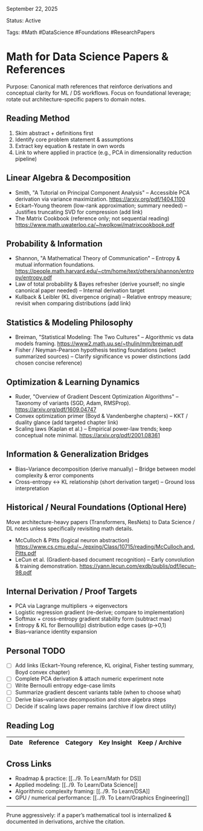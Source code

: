 September 22, 2025

Status: Active

Tags: #Math #DataScience #Foundations #ResearchPapers

# Math for Data Science Papers & References

Purpose: Canonical math references that reinforce derivations and conceptual clarity for ML / DS workflows. Focus on foundational leverage; rotate out architecture-specific papers to domain notes.

## Reading Method
1. Skim abstract + definitions first
2. Identify core problem statement & assumptions
3. Extract key equation & restate in own words
4. Link to where applied in practice (e.g., PCA in dimensionality reduction pipeline)

## Linear Algebra & Decomposition
- Smith, "A Tutorial on Principal Component Analysis" – Accessible PCA derivation via variance maximization. https://arxiv.org/pdf/1404.1100
- Eckart–Young theorem (low-rank approximation; summary needed) – Justifies truncating SVD for compression (add link)
- The Matrix Cookbook (reference only; not sequential reading) https://www.math.uwaterloo.ca/~hwolkowi/matrixcookbook.pdf

## Probability & Information
- Shannon, "A Mathematical Theory of Communication" – Entropy & mutual information foundations. https://people.math.harvard.edu/~ctm/home/text/others/shannon/entropy/entropy.pdf
- Law of total probability & Bayes refresher (derive yourself; no single canonical paper needed) – Internal derivation target
- Kullback & Leibler (KL divergence original) – Relative entropy measure; revisit when comparing distributions (add link)

## Statistics & Modeling Philosophy
- Breiman, "Statistical Modeling: The Two Cultures" – Algorithmic vs data models framing. https://www2.math.uu.se/~thulin/mm/breiman.pdf
- Fisher / Neyman-Pearson hypothesis testing foundations (select summarized sources) – Clarify significance vs power distinctions (add chosen concise reference)

## Optimization & Learning Dynamics
- Ruder, "Overview of Gradient Descent Optimization Algorithms" – Taxonomy of variants (SGD, Adam, RMSProp). https://arxiv.org/pdf/1609.04747
- Convex optimization primer (Boyd & Vandenberghe chapters) – KKT / duality glance (add targeted chapter link)
- Scaling laws (Kaplan et al.) – Empirical power-law trends; keep conceptual note minimal. https://arxiv.org/pdf/2001.08361

## Information & Generalization Bridges
- Bias–Variance decomposition (derive manually) – Bridge between model complexity & error components
- Cross-entropy ↔ KL relationship (short derivation target) – Ground loss interpretation

## Historical / Neural Foundations (Optional Here)
Move architecture-heavy papers (Transformers, ResNets) to Data Science / DL notes unless specifically revisiting math details.
- McCulloch & Pitts (logical neuron abstraction) https://www.cs.cmu.edu/~./epxing/Class/10715/reading/McCulloch.and.Pitts.pdf
- LeCun et al. (Gradient-based document recognition) – Early convolution & training demonstration. https://yann.lecun.com/exdb/publis/pdf/lecun-98.pdf

## Internal Derivation / Proof Targets
- PCA via Lagrange multipliers → eigenvectors
- Logistic regression gradient (re-derive; compare to implementation)
- Softmax + cross-entropy gradient stability form (subtract max)
- Entropy & KL for Bernoulli(p) distribution edge cases (p→0,1)
- Bias–variance identity expansion

## Personal TODO
- [ ] Add links (Eckart–Young reference, KL original, Fisher testing summary, Boyd convex chapter)
- [ ] Complete PCA derivation & attach numeric experiment note
- [ ] Write Bernoulli entropy edge-case limits
- [ ] Summarize gradient descent variants table (when to choose what)
- [ ] Derive bias–variance decomposition and store algebra steps
- [ ] Decide if scaling laws paper remains (archive if low direct utility)

## Reading Log
| Date | Reference | Category | Key Insight | Keep / Archive |
|------|-----------|----------|------------|----------------|

## Cross Links
- Roadmap & practice: [[../9. To Learn/Math for DS]]
- Applied modeling: [[../9. To Learn/Data Science]]
- Algorithmic complexity framing: [[../9. To Learn/DSA]]
- GPU / numerical performance: [[../9. To Learn/Graphics Engineering]]

---
Prune aggressively: if a paper’s mathematical tool is internalized & documented in derivations, archive the citation.
